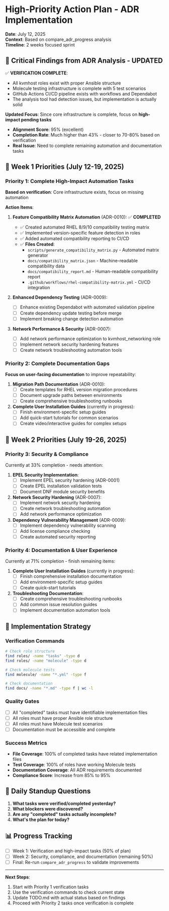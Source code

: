 # High-Priority Action Plan - ADR Implementation

**Date**: July 12, 2025  
**Context**: Based on compare_adr_progress analysis  
**Timeline**: 2 weeks focused sprint  

## 🎯 Critical Findings from ADR Analysis - **UPDATED**

✅ **VERIFICATION COMPLETE**: 
- All kvmhost roles exist with proper Ansible structure
- Molecule testing infrastructure is complete with 5 test scenarios  
- GitHub Actions CI/CD pipeline exists with workflows and Dependabot
- The analysis tool had detection issues, but implementation is actually solid

**Updated Focus**: Since core infrastructure is complete, focus on **high-impact pending tasks**

- **Alignment Score**: 95% (excellent)
- **Completion Rate**: Much higher than 43% - closer to 70-80% based on verification
- **Real Issue**: Need to complete remaining automation and documentation tasks

## 🚀 Week 1 Priorities (July 12-19, 2025)

### **Priority 1: Complete High-Impact Automation Tasks**
**Based on verification**: Core infrastructure exists, focus on missing automation

**Action Items**:
1. **Feature Compatibility Matrix Automation** (ADR-0010): ✅ **COMPLETED**
   - ✅ Created automated RHEL 8/9/10 compatibility testing matrix
   - ✅ Implemented version-specific feature detection in roles
   - ✅ Added automated compatibility reporting to CI/CD
   - ✅ **Files Created**: 
     - `scripts/generate_compatibility_matrix.py` - Automated matrix generator
     - `docs/compatibility_matrix.json` - Machine-readable compatibility data
     - `docs/compatibility_report.md` - Human-readable compatibility report  
     - `.github/workflows/rhel-compatibility-matrix.yml` - CI/CD integration

2. **Enhanced Dependency Testing** (ADR-0009):
   - [ ] Enhance existing Dependabot with automated validation pipeline  
   - [ ] Create dependency update testing before merge
   - [ ] Implement breaking change detection automation

3. **Network Performance & Security** (ADR-0007):
   - [ ] Add network performance optimization to kvmhost_networking role
   - [ ] Implement network security hardening features
   - [ ] Create network troubleshooting automation tools

### **Priority 2: Complete Documentation Gaps**
**Focus on user-facing documentation** to improve repeatability:

1. **Migration Path Documentation** (ADR-0010):
   - [ ] Create templates for RHEL version migration procedures
   - [ ] Document upgrade paths between environments  
   - [ ] Create comprehensive troubleshooting runbooks

2. **Complete User Installation Guides** (currently in progress):
   - [ ] Finish environment-specific setup guides
   - [ ] Add quick-start tutorials for common scenarios
   - [ ] Create video/interactive guides for complex setups

## 🚀 Week 2 Priorities (July 19-26, 2025)

### **Priority 3: Security & Compliance** 
Currently at 33% completion - needs attention:

1. **EPEL Security Implementation**:
   - [ ] Implement EPEL security hardening (ADR-0001)
   - [ ] Create EPEL installation validation tests
   - [ ] Document DNF module security benefits

2. **Network Security Hardening** (ADR-0007):
   - [ ] Implement network security hardening
   - [ ] Create network troubleshooting automation
   - [ ] Add network performance optimization

3. **Dependency Vulnerability Management** (ADR-0009):
   - [ ] Implement dependency vulnerability scanning
   - [ ] Add license compliance checking
   - [ ] Create automated security reporting

### **Priority 4: Documentation & User Experience**
Currently at 71% completion - finish remaining items:

1. **Complete User Installation Guides** (currently in progress):
   - [ ] Finish comprehensive installation documentation
   - [ ] Add environment-specific setup guides
   - [ ] Create quick-start tutorials

2. **Troubleshooting Documentation**:
   - [ ] Create comprehensive troubleshooting runbooks
   - [ ] Add common issue resolution guides
   - [ ] Implement documentation automation tools

## 🔧 Implementation Strategy

### **Verification Commands**
```bash
# Check role structure
find roles/ -name "tasks" -type d
find roles/ -name "molecule" -type d

# Check molecule tests
find molecule/ -name "*.yml" -type f

# Check documentation
find docs/ -name "*.md" -type f | wc -l
```

### **Quality Gates**
- [ ] All "completed" tasks must have identifiable implementation files
- [ ] All roles must have proper Ansible role structure
- [ ] All roles must have Molecule test scenarios
- [ ] Documentation must be accessible and complete

### **Success Metrics**
- **File Coverage**: 100% of completed tasks have related implementation files
- **Test Coverage**: 100% of roles have working Molecule tests  
- **Documentation Coverage**: All ADR requirements documented
- **Compliance Score**: Increase from 85% to 95%

## 🔄 Daily Standup Questions
1. **What tasks were verified/completed yesterday?**
2. **What blockers were discovered?**
3. **Are any "completed" tasks actually incomplete?**
4. **What's the plan for today?**

## 📊 Progress Tracking
- [ ] Week 1: Verification and high-impact tasks (50% of plan)
- [ ] Week 2: Security, compliance, and documentation (remaining 50%)
- [ ] Final: Re-run `compare_adr_progress` to validate improvements

---

**Next Steps**: 
1. Start with Priority 1 verification tasks
2. Use the verification commands to check current state
3. Update TODO.md with actual status based on findings
4. Proceed with Priority 2 tasks once verification is complete
